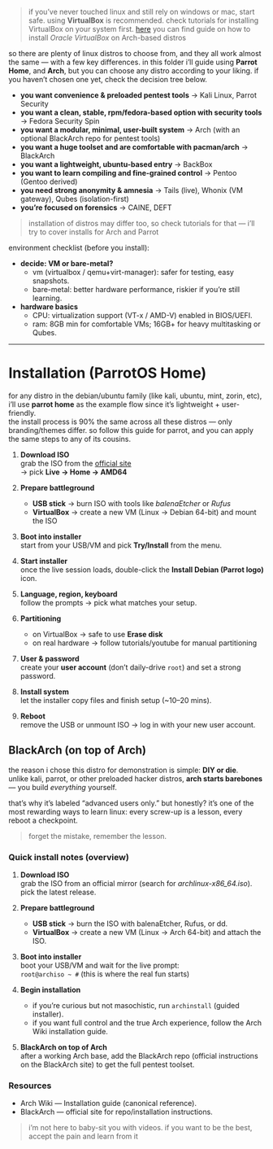 > if you’ve never touched linux and still rely on windows or mac, start safe. using **VirtualBox** is recommended. check tutorials for installing VirtualBox on your system first. [here](../VirtualBox/Installation.md) you can find guide on how to install _Oracle VirtualBox_ on Arch-based  distros

so there are plenty of linux distros to choose from, and they all work almost the same — with a few key differences. in this folder i’ll guide using **Parrot Home**, and **Arch**, but you can choose any distro according to your liking. if you haven’t chosen one yet, check the decision tree below.

- **you want convenience & preloaded pentest tools** → Kali Linux, Parrot Security
- **you want a clean, stable, rpm/fedora-based option with security tools** → Fedora Security Spin
- **you want a modular, minimal, user-built system** → Arch (with an optional BlackArch repo for pentest tools)
- **you want a huge toolset and are comfortable with pacman/arch** → BlackArch
- **you want a lightweight, ubuntu-based entry** → BackBox
- **you want to learn compiling and fine-grained control** → Pentoo (Gentoo derived)
- **you need strong anonymity & amnesia** → Tails (live), Whonix (VM gateway), Qubes (isolation-first)
- **you’re focused on forensics** → CAINE, DEFT

> installation of distros may differ too, so check tutorials for that — i’ll try to cover installs for Arch and Parrot

environment checklist (before you install):
- **decide: VM or bare-metal?**
    - vm (virtualbox / qemu+virt-manager): safer for testing, easy snapshots.
    - bare-metal: better hardware performance, riskier if you’re still learning.
- **hardware basics**
    - CPU: virtualization support (VT-x / AMD-V) enabled in BIOS/UEFI.
    - ram: 8GB min for comfortable VMs; 16GB+ for heavy multitasking or Qubes.

---
# Installation (ParrotOS Home)

for any distro in the debian/ubuntu family (like kali, ubuntu, mint, zorin, etc), i’ll use **parrot home** as the example flow since it’s lightweight + user-friendly.  
the install process is 90% the same across all these distros — only branding/themes differ. so follow this guide for parrot, and you can apply the same steps to any of its cousins.

1. **Download ISO**  
   grab the ISO from the [official site](https://www.parrotsec.org/download/)  
   → pick **Live → Home → AMD64**

2. **Prepare battleground**  
   - **USB stick** → burn ISO with tools like *balenaEtcher* or *Rufus*  
   - **VirtualBox** → create a new VM (Linux → Debian 64-bit) and mount the ISO  

3. **Boot into installer**  
   start from your USB/VM and pick **Try/Install** from the menu.  

4. **Start installer**  
   once the live session loads, double-click the **Install Debian (Parrot logo)** icon.  

5. **Language, region, keyboard**  
   follow the prompts → pick what matches your setup.  

6. **Partitioning**  
   - on VirtualBox → safe to use **Erase disk**  
   - on real hardware → follow tutorials/youtube for manual partitioning  

7. **User & password**  
   create your **user account** (don’t daily-drive `root`) and set a strong password.  

8. **Install system**  
   let the installer copy files and finish setup (~10–20 mins).  

9. **Reboot**  
   remove the USB or unmount ISO → log in with your new user account.  

## BlackArch (on top of Arch)

the reason i chose this distro for demonstration is simple: **DIY or die**.  
unlike kali, parrot, or other preloaded hacker distros, **arch starts barebones** — you build *everything* yourself.

that’s why it’s labeled “advanced users only.” but honestly? it’s one of the most rewarding ways to learn linux: every screw-up is a lesson, every reboot a checkpoint.

> forget the mistake, remember the lesson.

### Quick install notes (overview)
1. **Download ISO**  
   grab the ISO from an official mirror (search for *archlinux-x86_64.iso*). pick the latest release.

2. **Prepare battleground**  
    - **USB stick** → burn the ISO with balenaEtcher, Rufus, or dd.  
    - **VirtualBox** → create a new VM (Linux → Arch 64-bit) and attach the ISO.

3. **Boot into installer**  
   boot your USB/VM and wait for the live prompt:  
   `root@archiso ~ #` (this is where the real fun starts)

4. **Begin installation**  
    - if you’re curious but not masochistic, run `archinstall` (guided installer).  
    - if you want full control and the true Arch experience, follow the Arch Wiki installation guide.

5. **BlackArch on top of Arch**  
   after a working Arch base, add the BlackArch repo (official instructions on the BlackArch site) to get the full pentest toolset.

### Resources
- Arch Wiki — Installation guide (canonical reference).  
- BlackArch — official site for repo/installation instructions.

> i’m not here to baby-sit you with videos. if you want to be the best, accept the pain and learn from it